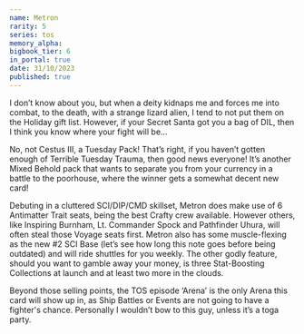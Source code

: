 ```yaml
---
name: Metron
rarity: 5
series: tos
memory_alpha:
bigbook_tier: 6
in_portal: true
date: 31/10/2023
published: true
---
```


I don’t know about you, but when a deity kidnaps me and forces me into combat, to the death, with a strange lizard alien, I tend to not put them on the Holiday gift list. However, if your Secret Santa got you a bag of DIL, then I think you know where your fight will be...

No, not Cestus III, a Tuesday Pack! That’s right, if you haven’t gotten enough of Terrible Tuesday Trauma, then good news everyone! It’s another Mixed Behold pack that wants to separate you from your currency in a battle to the poorhouse, where the winner gets a somewhat decent new card!

Debuting in a cluttered SCI/DIP/CMD skillset, Metron does make use of 6 Antimatter Trait seats, being the best Crafty crew available. However others, like Inspiring Burnham, Lt. Commander Spock and Pathfinder Uhura, will often steal those Voyage seats first. Metron also has some muscle-flexing as the new #2 SCI Base (let’s see how long this note goes before being outdated) and will ride shuttles for you weekly. The other godly feature, should you want to gamble away your money, is three Stat-Boosting Collections at launch and at least two more in the clouds.

Beyond those selling points, the TOS episode ‘Arena’ is the only Arena this card will show up in, as Ship Battles or Events are not going to have a fighter's chance. Personally I wouldn’t bow to this guy, unless it’s a toga party.
